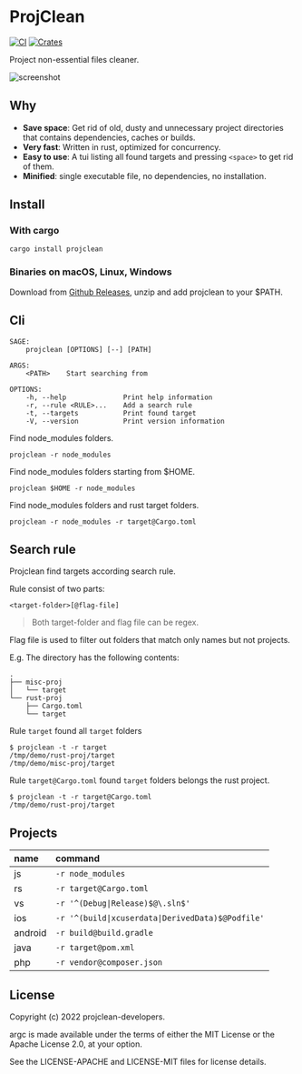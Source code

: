 # ProjClean

[![CI](https://github.com/sigoden/projclean/actions/workflows/ci.yaml/badge.svg)](https://github.com/sigoden/projclean/actions/workflows/ci.yaml)
[![Crates](https://img.shields.io/crates/v/projclean.svg)](https://crates.io/crates/projclean)

Project non-essential files cleaner. 

![screenshot](https://user-images.githubusercontent.com/4012553/172361654-5fa36424-10da-4c52-b84a-f44c27cb1a17.gif)

## Why

- **Save space**: Get rid of old, dusty and unnecessary project directories that contains dependencies, caches or builds.
- **Very fast**: Written in rust, optimized for concurrency.
- **Easy to use**: A tui listing all found targets and pressing `<space>` to get rid of them.
- **Minified**: single executable file, no dependencies, no installation.

## Install

### With cargo

```
cargo install projclean
```

### Binaries on macOS, Linux, Windows

Download from [Github Releases](https://github.com/sigoden/projclean/releases), unzip and add projclean to your $PATH.

## Cli

```
SAGE:
    projclean [OPTIONS] [--] [PATH]

ARGS:
    <PATH>    Start searching from

OPTIONS:
    -h, --help              Print help information
    -r, --rule <RULE>...    Add a search rule
    -t, --targets           Print found target
    -V, --version           Print version information
```

Find node_modules folders.

```
projclean -r node_modules
```

Find node_modules folders starting from $HOME.

```
projclean $HOME -r node_modules
```

Find node_modules folders and rust target folders.

```
projclean -r node_modules -r target@Cargo.toml
```

## Search rule

Projclean find targets according search rule.

Rule consist of two parts:

```
<target-folder>[@flag-file]
```

> Both target-folder and flag file can be regex.

Flag file is used to filter out folders that match only names but not projects.
 
E.g. The directory has the following contents:

```
.
├── misc-proj
│   └── target
└── rust-proj
    ├── Cargo.toml
    └── target
```

Rule `target` found all `target` folders 

```
$ projclean -t -r target
/tmp/demo/rust-proj/target
/tmp/demo/misc-proj/target
```

Rule `target@Cargo.toml` found `target` folders belongs the rust project.

```
$ projclean -t -r target@Cargo.toml
/tmp/demo/rust-proj/target
```

## Projects

| name    | command                                           |
| :------ | :------------------------------------------------ |
| js      | `-r node_modules`                                 |
| rs      | `-r target@Cargo.toml`                            |
| vs      | `-r '^(Debug\|Release)$@\.sln$'`                  |
| ios     | `-r '^(build\|xcuserdata\|DerivedData)$@Podfile'` |
| android | `-r build@build.gradle`                           |
| java    | `-r target@pom.xml`                               |
| php     | `-r vendor@composer.json`                         |

## License

Copyright (c) 2022 projclean-developers.

argc is made available under the terms of either the MIT License or the Apache License 2.0, at your option.

See the LICENSE-APACHE and LICENSE-MIT files for license details.